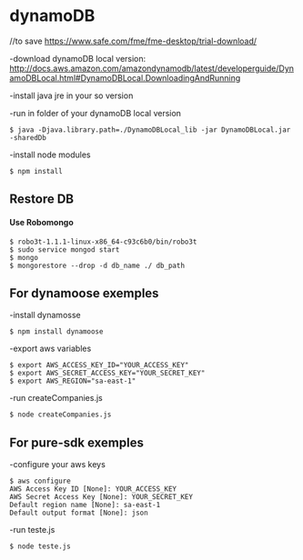 # dynamoDB

//to save https://www.safe.com/fme/fme-desktop/trial-download/


-download dynamoDB local version:  
 http://docs.aws.amazon.com/amazondynamodb/latest/developerguide/DynamoDBLocal.html#DynamoDBLocal.DownloadingAndRunning

-install java jre in your so version

-run in folder of your dynamoDB local version
```
$ java -Djava.library.path=./DynamoDBLocal_lib -jar DynamoDBLocal.jar -sharedDb
```

-install node modules
```
$ npm install
```

## Restore DB
#### Use Robomongo
```
$ robo3t-1.1.1-linux-x86_64-c93c6b0/bin/robo3t
$ sudo service mongod start
$ mongo
$ mongorestore --drop -d db_name ./ db_path
```


## For dynamoose exemples
-install dynamosse
```
$ npm install dynamoose
```

-export aws variables
```
$ export AWS_ACCESS_KEY_ID="YOUR_ACCESS_KEY"
$ export AWS_SECRET_ACCESS_KEY="YOUR_SECRET_KEY"
$ export AWS_REGION="sa-east-1"
```

-run createCompanies.js
```
$ node createCompanies.js
```


## For pure-sdk exemples
-configure your aws keys
```
$ aws configure
AWS Access Key ID [None]: YOUR_ACCESS_KEY
AWS Secret Access Key [None]: YOUR_SECRET_KEY
Default region name [None]: sa-east-1
Default output format [None]: json
```

-run teste.js
```
$ node teste.js
```
